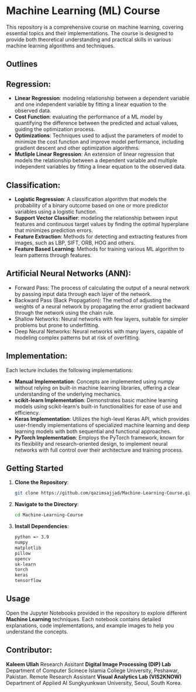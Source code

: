 # Machine Learning (ML) Course

This repository is a comprehensive course on machine learning, covering essential topics and their implementations. The course is designed to provide both theoretical understanding and practical skills in various machine learning algorithms and techniques.
## Outlines

## Regression:
- **Linear Regression**: modeling  relationship between a dependent variable and one independent variable by fitting a linear equation to the observed data.
- **Cost Function**:  evaluating the performance of a ML model by quantifying the difference between the predicted and actual values, guiding the optimization process.
- **Optimizations**: Techniques used to adjust the parameters of model to minimize the cost function and improve model performance, including gradient descent and other optimization algorithms.
- **Mutliple Linear Regression**: An extension of linear regression that models the relationship between a dependent variable and multiple independent variables by fitting a linear equation to the observed data.
## Classification:
- **Logistic Regression**: A classification algorithm that models the probability of a binary outcome based on one or more predictor variables using a logistic function.
- **Support Vector Classifier**: modeling the relationship between input features and continuous target values by finding the optimal hyperplane that minimizes prediction errors.
- **Feature Extraction**: Methods for detecting and extracting features from images, such as LBP, SIFT, ORB, HOG and others.
- **Feature Based Learning**: Methods for training various ML algorithm to learn patterns through features.
## Artificial Neural Networks (ANN):
- Forward Pass: The process of calculating the output of a neural network by passing input data through each layer of the network.
- Backward Pass (Back Propagation): The method of adjusting the weights of a neural network by propagating the error gradient backward through the network using the chain rule.
- Shallow Networks: Neural networks with few layers, suitable for simpler problems but prone to underfitting.
- Deep Neural Networks: Neural networks with many layers, capable of modeling complex patterns but at risk of overfitting.
## Implementation:
Each lecture includes the following implementations:
- **Manual Implementation**: Concepts are implemented using numpy without relying on built-in machine learning libraries, offering a clear understanding of the underlying mechanics.
- **scikit-learn Implementation**: Demonstrates basic machine learning models using scikit-learn's built-in functionalities for ease of use and efficiency.
- **Keras Implementation**: Utilizes the high-level Keras API, which provides user-friendly implementations of specialized machine learning and deep learning models with both sequential and functional approaches.
- **PyTorch Implementation**: Employs the PyTorch framework, known for its flexibility and research-oriented design, to implement neural networks with full control over their architecture and training process.
  
## Getting Started

1. **Clone the Repository**:
    ```sh
    git clone https://github.com/qazimsajjad/Machine-Learning-Course.git
    ```
2. **Navigate to the Directory**:
    ```sh
    cd Machine-Learning-Course
    ```
3. **Install Dependencies**:
    ```sh
    python => 3.9
    numpy
    matplotlib
    pillow
    opencv
    sk-learn
    torch
    keras
    tensorflow
    
    ```

## Usage

Open the Jupyter Notebooks provided in the repository to explore different **Machine Learning** techniques. Each notebook contains detailed explanations, code implementations, and example images to help you understand the concepts.

## Contributor:

**Kaleem Ullah**
Research Assitant **Digital Image Processing (DIP) Lab** Department of Computer Scinece Islamia College University, Peshawar, Pakistan.
Remote Research Assistant **Visual Analytics Lab (VIS2KNOW)** Department of Applied AI Sungkyunkwan University, Seoul, South Korea.
